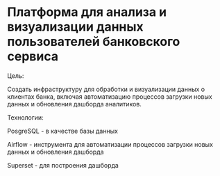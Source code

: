 # Платформа для анализа и визуализации данных пользователей банковского сервиса
Цель:

Создать инфраструктуру для обработки и визуализации данных о клиентах банка, включая автоматизацию процессов загрузки новых данных и обновления дашборда аналитиков.

Технологии:

PosgreSQL - в качестве базы данных

Airflow - инструмента для автоматизации процессов загрузки новых данных и обновления дашборда

Superset - для построения дашборда
